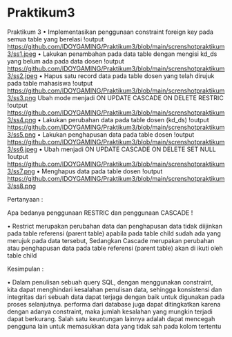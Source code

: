 # Praktikum3
Praktikum 3
•	Implementasikan penggunaan constraint foreign key pada semua table yang berelasi 
!output https://github.com/IDOYGAMING/Praktikum3/blob/main/screnshotpraktikum3/ss1.jpeg
•	Lakukan penambahan pada data table dengan mengisi kd_ds yang belum ada pada data dosen
!output https://github.com/IDOYGAMING/Praktikum3/blob/main/screnshotpraktikum3/ss2.jpeg
•	Hapus satu record data pada table dosen yang telah dirujuk pada table mahasiswa
!output https://github.com/IDOYGAMING/Praktikum3/blob/main/screnshotpraktikum3/ss3.png
    Ubah mode menjadi ON UPDATE CASCADE ON DELETE RESTRIC
!output https://github.com/IDOYGAMING/Praktikum3/blob/main/screnshotpraktikum3/ss4.png
•	Lakukan perubahan data pada table dosen (kd_ds)
!output https://github.com/IDOYGAMING/Praktikum3/blob/main/screnshotpraktikum3/ss5.png
•	Lakukan penghapusan data pada table dosen
!output https://github.com/IDOYGAMING/Praktikum3/blob/main/screnshotpraktikum3/ss6.jpeg
•	Ubah menjadi ON UPDATE CASCADE ON DELETE SET NULL
1output https://github.com/IDOYGAMING/Praktikum3/blob/main/screnshotpraktikum3/ss7.png
•	Menghapus data pada table dosen
!output https://github.com/IDOYGAMING/Praktikum3/blob/main/screnshotpraktikum3/ss8.png

Pertanyaan :

Apa bedanya penggunaan RESTRIC dan penggunaan CASCADE !

•	Restrict merupakan perubahan data dan penghapusan data tidak diijinkan pada table referensi (parent table) apabila pada table child sudah ada yang merujuk pada data tersebut, Sedangkan
Cascade merupakan perubahan atau penghapusan data pada table referensi (parent table) akan di ikuti oleh table child

Kesimpulan :

•	Dalam penulisan sebuah query SQL, dengan menggunakan constraint, kita dapat menghindari kesalahan penulisan data, sehingga konsistensi dan integritas dari sebuah data dapat terjaga dengan baik untuk digunakan pada proses selanjutnya. performa dari database juga dapat ditingkatkan karena dengan adanya constraint, maka jumlah kesalahan yang mungkin terjadi dapat berkurang. Salah satu keuntungan lainnya adalah dapat mencegah pengguna lain untuk memasukkan data yang tidak sah pada kolom tertentu
